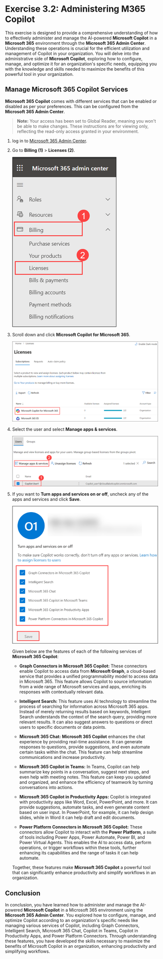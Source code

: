 # Exercise 3.2: Administering M365 Copilot

This exercise is designed to provide a comprehensive understanding of how to effectively administer and manage the AI-powered **Microsoft Copilot** in a **Microsoft 365** environment through the **Microsoft 365 Admin Center**. Understanding these operations is crucial for the efficient utilization and management of Copilot in your organization. You will delve into the administrative side of **Microsoft Copilot**, exploring how to configure, manage, and optimize it for an organization's specific needs, equipping you with the knowledge and skills needed to maximize the benefits of this powerful tool in your organization.

## Manage Microsoft 365 Copilot Services

**Microsoft 365 Copilot** comes with different services that can be enabled or disabled as per your preferences. This can be configured from the **Microsoft 365 Admin Center**.

>**Note:** Your access has been set to Global Reader, meaning you won't be able to make changes. These instructions are for viewing only, reflecting the read-only access granted in your environment.

1. log in to [Microsoft 365 Admin Center](admin.microsoft.com).

1. Go to **Billing (1)** > **Licenses (2)**.

    ![](../labguide/media/M14.png)

1. Scroll down and click **Microsoft Copilot for Microsoft 365**.

    ![](../labguide/media/copilot-license.png)

1. Select the user and select **Manage apps & services**. 

   ![](../labguide/media/user-manage-license.png)

1. If you want to **Turn apps and services on or off**, uncheck any of the apps and services and click **Save**.
 
   ![](../labguide/media/M17.png)
   
   Given below are the features of each of the following services of **Microsoft 365 Copilot**:

    - **Graph Connectors in Microsoft 365 Copilot:** These connectors enable Copilot to access data from **Microsoft Graph**, a cloud-based service that provides a unified programmability model to access data in Microsoft 365. This feature allows Copilot to source information from a wide range of Microsoft services and apps, enriching its responses with contextually relevant data.

    - **Intelligent Search:** This feature uses AI technology to streamline the process of searching for information across Microsoft 365 apps. Instead of merely returning results based on keywords, Intelligent Search understands the context of the search query, providing more relevant results. It can also suggest answers to questions or direct users to specific documents or data points.

    - **Microsoft 365 Chat:** **Microsoft 365 Copilot** enhances the chat experience by providing real-time assistance. It can generate responses to questions, provide suggestions, and even automate certain tasks within the chat. This feature can help streamline communications and increase productivity.

    - **Microsoft 365 Copilot in Teams:** In Teams, Copilot can help summarize key points in a conversation, suggest next steps, and even help with meeting notes. This feature can keep you updated and organized, and enhance the efficiency of teamwork by turning conversations into actions.

    - **Microsoft 365 Copilot in Productivity Apps:** Copilot is integrated with productivity apps like Word, Excel, PowerPoint, and more. It can provide suggestions, automate tasks, and even generate content based on user input. In PowerPoint, for example, it can help design slides, while in Word it can help draft and edit documents.

    - **Power Platform Connectors in Microsoft 365 Copilot:** These connectors allow Copilot to interact with the **Power Platform**, a suite of tools including Power Apps, Power Automate, Power BI, and Power Virtual Agents. This enables the AI to access data, perform operations, or trigger workflows within these tools, further enhancing its capabilities and the range of tasks it can help automate.

    Together, these features make **Microsoft 365 Copilot** a powerful tool that can significantly enhance productivity and simplify workflows in an organization.

## Conclusion

In conclusion, you have learned how to administer and manage the AI-powered **Microsoft Copilot** in a Microsoft 365 environment using the **Microsoft 365 Admin Center**. You explored how to configure, manage, and optimize Copilot according to an organization's specific needs like managing various services of Copilot, including Graph Connectors, Intelligent Search, Microsoft 365 Chat, Copilot in Teams, Copilot in Productivity Apps, and Power Platform Connectors. Through understanding these features, you have developed the skills necessary to maximize the benefits of Microsoft Copilot in an organization, enhancing productivity and simplifying workflows.
